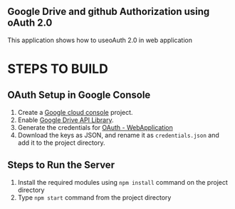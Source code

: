 ## Google Drive and github Authorization using oAuth 2.0
This application shows how to useoAuth 2.0 in web application

# STEPS TO BUILD
## OAuth Setup in Google Console
1. Create a [Google cloud console](https://console.cloud.google.com) project.
2. Enable [Google Drive API Library](https://console.cloud.google.com/apis/library).
3. Generate the credentials for [OAuth - WebApplication](https://console.cloud.google.com/apis/credentials/wizard)
4. Download the keys as JSON, and rename it as `` credentials.json `` and add it to the project directory.
## Steps to Run the Server
1. Install the required modules using  `` npm install `` command on the project directory
2. Type  `` npm start `` command from the project directory

